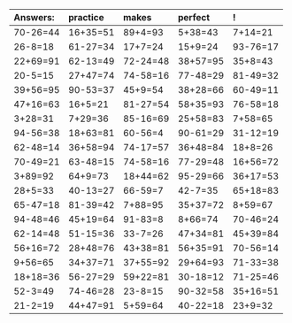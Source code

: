 | Answers: | practice | makes | perfect | ! |
| :--- | :--- | :--- | :--- | :--- |
| 70-26=44 | 16+35=51 | 89+4=93 | 5+38=43 | 7+14=21 | 
| 26-8=18 | 61-27=34 | 17+7=24 | 15+9=24 | 93-76=17 | 
| 22+69=91 | 62-13=49 | 72-24=48 | 38+57=95 | 35+8=43 | 
| 20-5=15 | 27+47=74 | 74-58=16 | 77-48=29 | 81-49=32 | 
| 39+56=95 | 90-53=37 | 45+9=54 | 38+28=66 | 60-49=11 | 
| 47+16=63 | 16+5=21 | 81-27=54 | 58+35=93 | 76-58=18 | 
| 3+28=31 | 7+29=36 | 85-16=69 | 25+58=83 | 7+58=65 | 
| 94-56=38 | 18+63=81 | 60-56=4 | 90-61=29 | 31-12=19 | 
| 62-48=14 | 36+58=94 | 74-17=57 | 36+48=84 | 18+8=26 | 
| 70-49=21 | 63-48=15 | 74-58=16 | 77-29=48 | 16+56=72 | 
| 3+89=92 | 64+9=73 | 18+44=62 | 95-29=66 | 36+17=53 | 
| 28+5=33 | 40-13=27 | 66-59=7 | 42-7=35 | 65+18=83 | 
| 65-47=18 | 81-39=42 | 7+88=95 | 35+37=72 | 8+59=67 | 
| 94-48=46 | 45+19=64 | 91-83=8 | 8+66=74 | 70-46=24 | 
| 62-14=48 | 51-15=36 | 33-7=26 | 47+34=81 | 45+39=84 | 
| 56+16=72 | 28+48=76 | 43+38=81 | 56+35=91 | 70-56=14 | 
| 9+56=65 | 34+37=71 | 37+55=92 | 29+64=93 | 71-33=38 | 
| 18+18=36 | 56-27=29 | 59+22=81 | 30-18=12 | 71-25=46 | 
| 52-3=49 | 74-46=28 | 23-8=15 | 90-32=58 | 35+16=51 | 
| 21-2=19 | 44+47=91 | 5+59=64 | 40-22=18 | 23+9=32 | 
